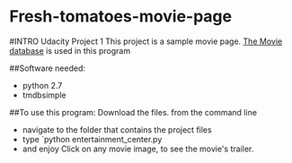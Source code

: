 # Fresh-tomatoes-movie-page
#INTRO
Udacity Project 1
This project is a sample movie page. [The Movie database](https://www.themoviedb.org) is used in this program

##Software needed:
- python 2.7
- tmdbsimple

##To use this program:
Download the files.
from the command line
- navigate to the folder that contains the project files
- type `python entertainment_center.py
- and enjoy
Click on any movie image, to see the movie's trailer.

 
